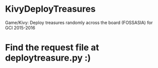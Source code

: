 # KivyDeployTreasures
Game/Kivy: Deploy treasures randomly across the board (FOSSASIA) for GCI 2015-2016
# Find the request file at deploytreasure.py :)
